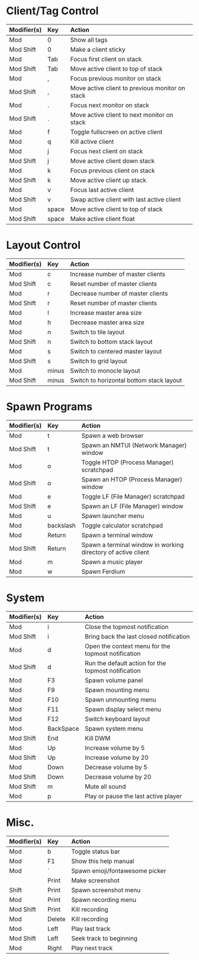 # Client/Tag Control
Modifier(s)|Key|Action
:--|:--|:--
Mod|0|Show all tags
Mod Shift|0|Make a client sticky
Mod|Tab|Focus first client on stack
Mod Shift|Tab|Move active client to top of stack
Mod|,|Focus previous monitor on stack
Mod Shift|,|Move active client to previous monitor on stack
Mod|.|Focus next monitor on stack
Mod Shift|.|Move active client to next monitor on stack
Mod|f|Toggle fullscreen on active client
Mod|q|Kill active client
Mod|j|Focus next client on stack
Mod Shift|j|Move active client down stack
Mod|k|Focus previous client on stack
Mod Shift|k|Move active client up stack
Mod|v|Focus last active client
Mod Shift|v|Swap active client with last active client
Mod|space|Move active client to top of stack
Mod Shift|space|Make active client float

# Layout Control
Modifier(s)|Key|Action
:--|:--|:--
Mod|c|Increase number of master clients 
Mod Shift|c|Reset number of master clients 
Mod|r|Decrease number of master clients
Mod Shift|r|Reset number of master clients
Mod|l|Increase master area size
Mod|h|Decrease master area size
Mod|n|Switch to tile layout
Mod Shift|n|Switch to bottom stack layout
Mod|s|Switch to centered master layout
Mod Shift|s|Switch to grid layout
Mod|minus|Switch to monocle layout
Mod Shift|minus|Switch to horizontal bottom stack layout

# Spawn Programs
Modifier(s)|Key|Action
:--|:--|:--
Mod|t|Spawn a web browser
Mod Shift|t|Spawn an NMTUI (Network Manager) window
Mod|o|Toggle HTOP (Process Manager) scratchpad
Mod Shift|o|Spawn an HTOP (Process Manager) window
Mod|e|Toggle LF (File Manager) scratchpad
Mod Shift|e|Spawn an LF (File Manager) window
Mod|u|Spawn launcher menu
Mod|backslash|Toggle calculator scratchpad
Mod|Return|Spawn a terminal window
Mod Shift|Return|Spawn a terminal window in working directory of active client
Mod|m|Spawn a music player
Mod|w|Spawn Ferdium

# System
Modifier(s)|Key|Action
:--|:--|:--
Mod|i|Close the topmost notification
Mod Shift|i|Bring back the last closed notification
Mod|d|Open the context menu for the topmost notification
Mod Shift|d|Run the default action for the topmost notification
Mod|F3|Spawn volume panel
Mod|F9|Spawn mounting menu
Mod|F10|Spawn unmounting menu
Mod|F11|Spawn display select menu
Mod|F12|Switch keyboard layout
Mod|BackSpace|Spawn system menu
Mod Shift|End|Kill DWM
Mod|Up|Increase volume by 5
Mod Shift|Up|Increase volume by 20
Mod|Down|Decrease volume by 5
Mod Shift|Down|Decrease volume by 20
Mod Shift|m|Mute all sound
Mod|p|Play or pause the last active player

# Misc.
Modifier(s)|Key|Action
:--|:--|:--
Mod|b|Toggle status bar
Mod|F1|Show this help manual
Mod|\`|Spawn emoji/fontawesome picker
||Print|Make screenshot
Shift|Print|Spawn screenshot menu
Mod|Print|Spawn recording menu
Mod Shift|Print|Kill recording
Mod|Delete|Kill recording
Mod|Left|Play last track
Mod Shift|Left|Seek track to beginning
Mod|Right|Play next track

